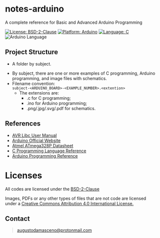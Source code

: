 # notes-arduino
A complete reference for Basic and Advanced Arduino Programming

[![License: BSD-2-Clause](https://img.shields.io/badge/license-BSD%202--Clause-blue)](https://opensource.org/licenses/BSD-2-Clause)
[![Platform: Arduino](https://img.shields.io/badge/platform-Arduino-blueviolet)](https://www.arduino.cc/)
[![Language: C](https://img.shields.io/badge/language-C-blue)](https://en.wikipedia.org/wiki/C_(programming_language))
![Arduino Language](https://img.shields.io/badge/Arduino%20Language-00979D?style=flat-square&logo=arduino&logoColor=white)

## Project Structure

- A folder by subject.  
* By subject, there are one or more examples of C programming, Arduino programming, and image files with schematics.  
* Filename convention:  
    `subject-<ARDUINO_BOARD>-<EXAMPLE_NUMBER>.<extention>`  
    * The extensions are:
        * .c for C programming;
        * .ino for Arduino programming;
        * .png/.jpg/.svg/.pdf for schematics.

## References

- [AVR Libc User Manual](https://www.nongnu.org/avr-libc/user-manual/index.html)
- [Arduino Official Website](https://www.arduino.cc/)
- [Atmel ATmega328P Datasheet](https://ww1.microchip.com/downloads/en/DeviceDoc/Atmel-7810-Automotive-Microcontrollers-ATmega328P_Datasheet.pdf)
- [C Programming Language Reference](https://cplusplus.com/)
- [Arduino Programming Reference](https://www.arduino.cc/reference/en/)

# Licenses
All codes are licensed under the [BSD-2-Clause](https://spdx.org/licenses/BSD-2-Clause.html)  

Images, PDFs or any other types of files that are not code 
are licensed under a [ Creative Commons Attribution 4.0 International License.](https://creativecommons.org/licenses/by/4.0/) 

## Contact
> [augustodamasceno@protonmail.com](mailto:augustodamasceno@protonmail.com)
